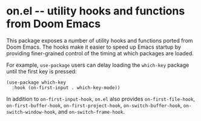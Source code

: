 # on.el -- utility hooks and functions from Doom Emacs

This package exposes a number of utility hooks and functions ported
from Doom Emacs. The hooks make it easier to speed up Emacs startup
by providing finer-grained control of the timing at which packages
are loaded.

For example, `use-package` users can delay loading the `which-key`
package until the first key is pressed:

```elisp
(use-package which-key
  :hook (on-first-input . which-key-mode))
```

In addition to `on-first-input-hook`, `on.el` also provides
`on-first-file-hook`, `on-first-buffer-hook`, `on-first-project-hook`,
`on-switch-buffer-hook`, `on-switch-window-hook`, and `on-switch-frame-hook`.
